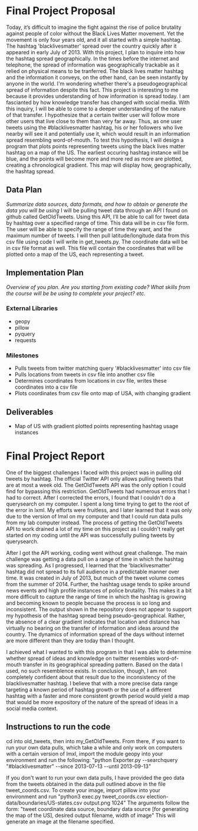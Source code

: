 # Final Project Proposal
Today, it’s difficult to imagine the fight against the rise of police brutality against people of color without the Black Lives Matter movement. Yet the movement is only four years old, and it all started with a simple hashtag. The hashtag 'blacklivesmatter' spread over the country quickly after it appeared in early July of 2013. 
With this project, I plan to inquire into how the hashtag spread geographically. In the times before the internet and telephone, the spread of information was geographically trackable as it relied on physical means to be tranferred. The black lives matter hashtag and the information it conveys, on the other hand, can be seen instantly by anyone in the world. I'm wondering whether there's a pseudogeographical spread of information despite this fact.
This project is interesting to me because it provides understanding of how information is spread today. I am fascianted by how knowledge transfer has changed with social media. With this inquiry, I will be able to come to a deeper understanding of the nature of that transfer. 
I hypothesize that a certain twitter user will follow more other users that live close to them than very far away. Thus, as one user tweets using the #blacklivesmatter hashtag, his or her followers who live nearby will see it and potentially use it, which would result in an information spread resembling word-of-mouth. 
To test this hypothesis, I will design a program that plots points representing tweets using the black lives matter hashtag on a map of the US. The earliest occuring hashtag instance will be blue, and the points will become more and more red as more are plotted, creating a chronological gradient. This map will display how, geographically, the hashtag spread. 

## Data Plan
*Summarize data sources, data formats, and how to obtain or generate the data you will be using*
I will be pulling tweet data through an API I found on github called GetOldTweets. Using this API, I’ll be able to call for tweet data by hashtag over a specified range of time. This data will be in csv file form. The user will be able to specify the range of time they want, and the maximum number of tweets. 
	I will then pull latitude/longitude data from this csv file using code I will write in get_tweets.py. The coordinate data will be in csv file format as well. This file will contain the coordinates that will be plotted onto a map of the US, each representing a tweet.   
## Implementation Plan
*Overview of you plan. Are you starting from existing code? What skills from the course will be be using to complete your project? etc.*

### External Libraries
- geopy
- pillow
- pyquery
- requests

### Milestones
- Pulls tweets from twitter matching query '#blacklivesmatter' into csv file
- Pulls locations from tweets in csv file into another csv file
- Determines coordinates from locations in csv file, writes these coordinates into a csv file
- Plots coordinates from csv file onto map of USA, with changing gradient


## Deliverables
- Map of US with gradient plotted points representing hashtag usage instances

# Final Project Report
One of the biggest challenges I faced with this project was in pulling old tweets by hashtag. The official Twitter API only allows pulling tweets that are at most a week old. The GetOldTweets API was the only option I could find for bypassing this restriction. GetOldTweets had numerous errors that I had to correct. After I corrected the errors, I found that I couldn't do a querysearch on my computer. I spent a long time trying to get to the root of the error in lxml. My efforts were fruitless, and I later learned that it was only due to the version of lmxl on my computer and that I could run data pulls from my lab computer instead. The process of getting the GetOldTweets API to work drained a lot of my time on this project as I couldn't really get started on my coding until the API was successfully pulling tweets by querysearch.

After I got the API working, coding went without great challenge. The main challenge was getting a data pull on a range of time in which the hashtag was spreading. As I progressed, I learned that the 'blacklivesmatter' hashtag did not spread to its full audience in a predictable manner over time. It was created in July of 2013, but much of the tweet volume comes from the summer of 2014. Further, the hashtag usage tends to spike around news events and high profile instances of police brutality. This makes it a bit more difficult to capture the range of time in which the hashtag is growing and becoming known to people becuase the process is so long and inconsistent. The output shown in the repository does not appear to support my hypothesis of the hashtag spread being pseudo-geographical. Rather, the absence of a clear gradient indicates that location and distance has virtually no bearing on the transfer of information and ideas around the country. The dynamics of information spread of the days without internet are more different than they are today than I thought.

I achieved what I wanted to with this program in that I was able to determine whether spread of ideas and knowledge on twitter resembles word-of-mouth transfer in its geographical spreading pattern. Based on the data I used, no such resemblence exists. In conclusion, though, I am not completely confident about that result due to the inconsistency of the blacklivesmatter hashtag. I believe that with a more precise data range targeting a known period of hashtag growth or the use of a different hashtag with a faster and more consistent growth period would yield a map that would be more expository of the nature of the spread of ideas in a social media context.

## Instructions to run the code

cd into old_tweets, then into my_GetOldTweets. From there, if you want to run your own data pulls, which take a while and only work on computers with a certain version of lmxl, import the module geopy into your environment and run the following:
    "python Exporter.py --searchquery "#blacklivesmatter" --since 2013-07-13 --until 2013-09-13"

If you don't want to run your own data pulls, I have provided the geo data from the tweets obtained in the data pull outlined above in the file tweet_coords.csv. 
To create your image, import pillow into your environment and run 
    "python3 exec.py tweet_coords.csv election-data/boundaries/US-states.csv output.png 1024"
The arguments follow the form:
    "tweet coordinate data source, boundary data source [for generating the map of the US], desired output filename, width of image"
This will generate an image at the filename specified. 
    

